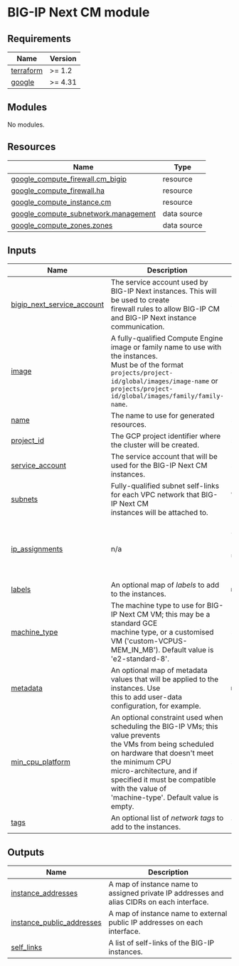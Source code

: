 # BIG-IP Next CM module

<!-- markdownlint-disable no-inline-html no-bare-urls -->
<!-- BEGINNING OF PRE-COMMIT-TERRAFORM DOCS HOOK -->
## Requirements

| Name | Version |
|------|---------|
| <a name="requirement_terraform"></a> [terraform](#requirement\_terraform) | >= 1.2 |
| <a name="requirement_google"></a> [google](#requirement\_google) | >= 4.31 |

## Modules

No modules.

## Resources

| Name | Type |
|------|------|
| [google_compute_firewall.cm_bigip](https://registry.terraform.io/providers/hashicorp/google/latest/docs/resources/compute_firewall) | resource |
| [google_compute_firewall.ha](https://registry.terraform.io/providers/hashicorp/google/latest/docs/resources/compute_firewall) | resource |
| [google_compute_instance.cm](https://registry.terraform.io/providers/hashicorp/google/latest/docs/resources/compute_instance) | resource |
| [google_compute_subnetwork.management](https://registry.terraform.io/providers/hashicorp/google/latest/docs/data-sources/compute_subnetwork) | data source |
| [google_compute_zones.zones](https://registry.terraform.io/providers/hashicorp/google/latest/docs/data-sources/compute_zones) | data source |

## Inputs

| Name | Description | Type | Default | Required |
|------|-------------|------|---------|:--------:|
| <a name="input_bigip_next_service_account"></a> [bigip\_next\_service\_account](#input\_bigip\_next\_service\_account) | The service account used by BIG-IP Next instances. This will be used to create<br>firewall rules to allow BIG-IP CM and BIG-IP Next instance communication. | `string` | n/a | yes |
| <a name="input_image"></a> [image](#input\_image) | A fully-qualified Compute Engine image or family name to use with the instances.<br>Must be of the format `projects/project-id/global/images/image-name` or<br>`projects/project-id/global/images/family/family-name`. | `string` | n/a | yes |
| <a name="input_name"></a> [name](#input\_name) | The name to use for generated resources. | `string` | n/a | yes |
| <a name="input_project_id"></a> [project\_id](#input\_project\_id) | The GCP project identifier where the cluster will be created. | `string` | n/a | yes |
| <a name="input_service_account"></a> [service\_account](#input\_service\_account) | The service account that will be used for the BIG-IP Next CM instances. | `string` | n/a | yes |
| <a name="input_subnets"></a> [subnets](#input\_subnets) | Fully-qualified subnet self-links for each VPC network that BIG-IP Next CM<br>instances will be attached to. | <pre>object({<br>    management = string<br>  })</pre> | n/a | yes |
| <a name="input_ip_assignments"></a> [ip\_assignments](#input\_ip\_assignments) | n/a | <pre>list(object({<br>    offsets         = list(number)<br>    floating_offset = number<br>  }))</pre> | <pre>[<br>  {<br>    "floating_offset": null,<br>    "offsets": []<br>  }<br>]</pre> | no |
| <a name="input_labels"></a> [labels](#input\_labels) | An optional map of *labels* to add to the instances. | `map(string)` | `{}` | no |
| <a name="input_machine_type"></a> [machine\_type](#input\_machine\_type) | The machine type to use for BIG-IP Next CM VM; this may be a standard GCE<br>machine type, or a customised VM ('custom-VCPUS-MEM\_IN\_MB'). Default value is<br>'e2-standard-8'. | `string` | `"e2-standard-8"` | no |
| <a name="input_metadata"></a> [metadata](#input\_metadata) | An optional map of metadata values that will be applied to the instances. Use<br>this to add user-data configuration, for example. | `map(string)` | `{}` | no |
| <a name="input_min_cpu_platform"></a> [min\_cpu\_platform](#input\_min\_cpu\_platform) | An optional constraint used when scheduling the BIG-IP VMs; this value prevents<br>the VMs from being scheduled on hardware that doesn't meet the minimum CPU<br>micro-architecture, and if specified it must be compatible with the value of<br>'machine-type'. Default value is empty. | `string` | `null` | no |
| <a name="input_tags"></a> [tags](#input\_tags) | An optional list of *network tags* to add to the instances. | `list(string)` | `[]` | no |

## Outputs

| Name | Description |
|------|-------------|
| <a name="output_instance_addresses"></a> [instance\_addresses](#output\_instance\_addresses) | A map of instance name to assigned private IP addresses and alias CIDRs on each interface. |
| <a name="output_instance_public_addresses"></a> [instance\_public\_addresses](#output\_instance\_public\_addresses) | A map of instance name to external public IP addresses on each interface. |
| <a name="output_self_links"></a> [self\_links](#output\_self\_links) | A list of self-links of the BIG-IP instances. |
<!-- END OF PRE-COMMIT-TERRAFORM DOCS HOOK -->
<!-- markdownlint-enable no-inline-html no-bare-urls -->
